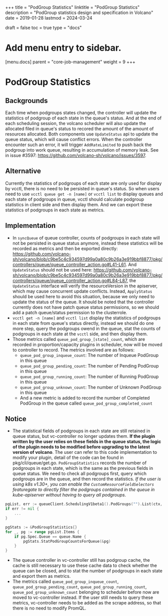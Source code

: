 +++
title = "PodGroup Statistics"
linktitle = "PodGroup Statistics"
description = "PodGroup statistics design and specification in Volcano"
date = 2019-01-28
lastmod = 2024-03-24

draft = false
toc = true
type = "docs"

# Add menu entry to sidebar.
[menu.docs]
  parent = "core-job-management"
  weight = 9
+++ 

# PodGroup Statistics

## Backgrounds

Each time when podgroups states changed, the controller will update the statistics of podgroup of each state in the queue's status. 
And at the end of each scheduling session, the volcano scheduler will also update the allocated filed in queue's status to recored 
the amount of the amount of resources allocated. Both components use `UpdateStatus` api to update the queue status, which will cause
conflict errors. When the controller encounter such an error, it will trigger `AddRateLimited` to push back the podgroup into work queue, 
resulting in accumulation of memory leak. See in issue #3597: https://github.com/volcano-sh/volcano/issues/3597.

## Alternative
Currently the statistics of podgroups of each state are only used for display by vcctl, there is no need to be persisted in queue's status. 
So when users need to use `vcctl queue get -n [name]` or `vcctl list` to display queues and each state of podgroups in queue, 
vcctl should calculate podgroup statistics in client side and then display them. And we can export these statistics of podgroups in each state as metrics.  

## Implementation
- In `syncQueue` of queue controller, counts of podgroups in each state will not be persisted in queue status anymore, 
instead these statistics will be recorded as metrics and then be exported directly: https://github.com/volcano-sh/volcano/blob/c9be5c4c934597d99a0a80c9b26a3e919bbf8877/pkg/controllers/queue/queue_controller_action.go#L41-L61. 
And `UpdateStatus` should not be used here: https://github.com/volcano-sh/volcano/blob/c9be5c4c934597d99a0a80c9b26a3e919bbf8877/pkg/controllers/queue/queue_controller_action.go#L84-L87, 
the `UpdateStatus` interface will verify the resourceVersion in the apiserver, which may cause concurrent update conflicts. 
Instead, `ApplyStatus` should be used here to avoid this situation, because we only need to update the status of the queue. 
It should be noted that the controller currently does not have patch queue status permissions, so we should add a patch queue/status permission to the clusterrole.
- `vcctl get -n [name]` and `vcctl list` display the statistics of podgroups in each state from queue's status directly, 
instead we should do one more step, query the podgroups owend in the queue, stat the counts of podgroups in each state at the `vcctl` side, and then display them. 
- Those metrics called `queue_pod_group_[state]_count`, which are recorded in proportion/capacity plugins in scheduler, 
now will be moved to controller to record. The metrics involved are as follows:
     - `queue_pod_group_inqueue_count`: The number of Inqueue PodGroup in this queue
     - `queue_pod_group_pending_count`: The number of Pending PodGroup in this queue
     - `queue_pod_group_running_count`: The number of Running PodGroup in this queue
     - `queue_pod_group_unknown_count`: The number of Unknown PodGroup in this queue
     - And a new metric is added to record the number of Completed PodGroup in the queue called `queue_pod_group_completed_count`

## Notice
- The statistical fields of podgroups in each state are still retained in queue status, but vc-controller no longer updates them. 
**If the plugin written by the user relies on these fields in the queue status, the logic of the plugin needs to be modified before 
upgrading to the latest version of volcano**. The user can refer to this code implementation to modify your plugin, detail of the code 
can be found in pkg/cli/queue/get.go. `PodGroupStatistics` records the number of podgroups in each state, which is the same as the 
previous fields in queue status. We need to check all podgroups first, query which podgroups are in the queue, and then record the statistics. 
*If the user is using k8s v1.30+, you can enable the `CustomResourceFieldSelectors` featuregate to directly filter the podgroups contained 
in the queue in kube-apiserver without having to query all podgroups*.
```go
pgList, err := queueClient.SchedulingV1beta1().PodGroups("").List(ctx, metav1.ListOptions{})
if err != nil {
    ...
}

pgStats := &PodGroupStatistics{}
for _, pg := range pgList.Items {
    if pg.Spec.Queue == queue.Name {
        pgStats.StatPodGroupCountsForQueue(&pg)
    }
}
```
- The queue controller in vc-controller still has podgroup cache, the cache is still necessary to use these cache data to check whether the queue can be closed, 
and to stat the number of podgroups in each state and export them as metrics.
- The metrics called `queue_pod_group_inqueue_count`, `queue_pod_group_pending_count`, `queue_pod_group_running_count`, `queue_pod_group_unknown_count` 
belonging to scheduler before now are moved to vc-controller instead. If the user still needs to query these metrics, 
vc-controller needs to be added as the scrape address, so that there is no need to modify PromQL.